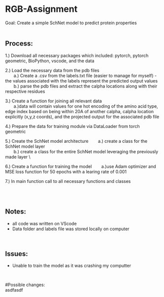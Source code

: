 # RGB-Assignment
Goal: Create a simple SchNet model to predict protein properties 
 <br />
 <br />
## Process: 
1.) Download all necessary packages which included: pytorch, pytorch geometric, BioPython, vscode, and the data 

2.) Load the necessary data from the pdb files \
&nbsp; &nbsp; &nbsp; &nbsp;a.) Create a .csv from the labels.txt file (easier to manage for myself) - the values associated with the labels represent the predicted output values \
&nbsp; &nbsp; &nbsp; &nbsp;b.) parse the pdb files and extract the calpha locations along with their respective residues 

3.) Create a function for joining all relevant data \
&nbsp; &nbsp; &nbsp; &nbsp;a.)data will contain values for one hot encoding of the amino acid type, edge index based on being within 20A of another calpha, calpha location explicitly (x,y,z coords), and the projected output for the associated pdb file 
 
4.) Prepare the data for training module via DataLoader from torch geometric 
 
5.) Create the SchNet model architecture 
&nbsp; &nbsp; &nbsp; &nbsp;a.) create a class for the SchNet model layer \
&nbsp; &nbsp; &nbsp; &nbsp;b.) create a class for the entire SchNet model leveraging the previously made layer \
 
6.) Create a function for training the model 
&nbsp; &nbsp; &nbsp; &nbsp;a.)use Adam optimizer and MSE loss function for 50 epochs with a learing rate of 0.001 

7.) In main function call to all necessary functions and classes 

 <br />
 <br />
 
## Notes: 
* all code was written on VScode
* Data folder and labels file was stored locally on computer

 <br />
 
## Issues: 
* Unable to train the model as it was crashing my computter

 <br />
 
#Possible changes: \
asdfasdf
